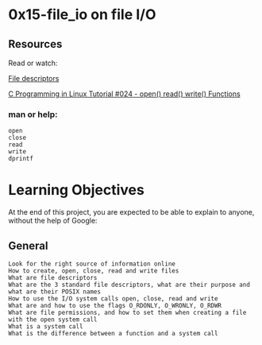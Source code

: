 # 0x15-file_io on file I/O

## Resources
Read or watch:

[File descriptors](https://intranet.alxswe.com/rltoken/Duva-9Fjyskt39R__Nnazg)

[C Programming in Linux Tutorial #024 - open() read() write() Functions](https://intranet.alxswe.com/rltoken/x05veqiLPSxXmJf9zTtCkQ)


### man or help:
    open
    close
    read
    write
    dprintf


# Learning Objectives
At the end of this project, you are expected to be able to explain to anyone, without the help of Google:

## General
    Look for the right source of information online
    How to create, open, close, read and write files
    What are file descriptors
    What are the 3 standard file descriptors, what are their purpose and what are their POSIX names
    How to use the I/O system calls open, close, read and write
    What are and how to use the flags O_RDONLY, O_WRONLY, O_RDWR
    What are file permissions, and how to set them when creating a file with the open system call
    What is a system call
    What is the difference between a function and a system call
